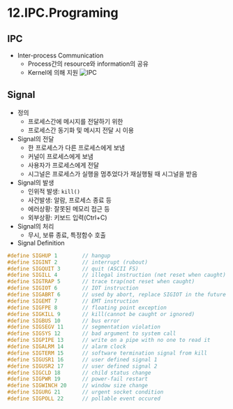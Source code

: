 # 12.IPC.Programing
## IPC
* Inter-process Communication
	* Process간의 resource와 information의 공유
	* Kernel에 의해 지원
![IPC](./ipc.png?raw=true)
## Signal
* 정의
	* 프로세스간에 메시지를 전달하기 위한
	* 프로세스간 동기화 및 메시지 전달 시 이용
* Signal의 전달
	* 한 프로세스가 다른 프로세스에게 보냄
	* 커널이 프로세스에게 보냄
	* 사용자가 프로세스에게 전달
	* 시그널은 프로세스가 실행을 멈추었다가 재실행될 때 시그널을 받음
* Signal의 발생
	* 인위적 발생: `kill()`
	* 사건발생: 알람, 프로세스 종료 등
	* 에러상황: 잘못된 메모리 접근 등
	* 외부상황: 키보드 입력(Ctrl+C)
* Signal의 처리
	* 무시, 보류 종료, 특정함수 호출
* Signal Definition
```c
#define SIGHUP 1        // hangup
#define SIGINT 2        // interrupt (rubout)
#define SIGQUIT 3       // quit (ASCII FS)
#define SIGILL 4        // illegal instruction (net reset when caught)
#define SIGTRAP 5       // trace trap(not reset when caught)
#define SIGIOT 6        // IOT instruction
#define SIGABRT 6       // used by abort, replace SIGIOT in the future
#define SIGEMT 7        // EMT instruction
#define SIGFPE 8        // floating point exception
#define SIGKILL 9       // kill(cannot be caught or ignored)
#define SIGBUS 10       // bus error
#define SIGSEGV 11      // segmentation violation
#define SIGSYS 12       // bad argument to system call
#define SIGPIPE 13      // write on a pipe with no one to read it
#define SIGALRM 14      // alarm clock
#define SIGTERM 15      // software termination signal from kill
#define SIGUSR1 16      // user defined signal 1
#define SIGUSR2 17      // user defined signal 2
#define SIGCLD 18       // child status change
#define SIGPWR 19       // power-fail restart
#define SIGWINCH 20     // window size change
#define SIGURG 21       // urgent socket condition
#define SIGPOLL 22      // pollable event occured
```
